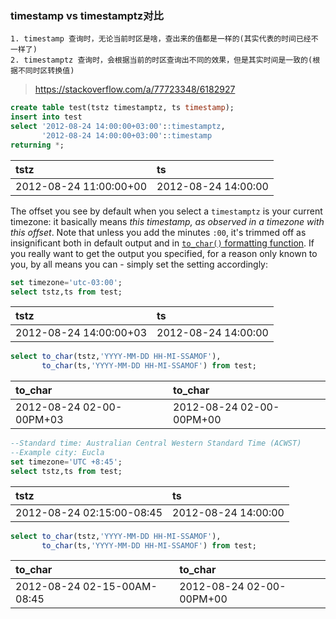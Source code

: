 


### timestamp vs timestamptz对比 

```
1. timestamp 查询时，无论当前时区是啥，查出来的值都是一样的(其实代表的时间已经不一样了)
2. timestamptz 查询时，会根据当前的时区查询出不同的效果，但是其实时间是一致的(根据不同时区转换值)
```


> https://stackoverflow.com/a/77723348/6182927 
```sql
create table test(tstz timestamptz, ts timestamp);
insert into test 
select '2012-08-24 14:00:00+03:00'::timestamptz,
       '2012-08-24 14:00:00+03:00'::timestamp
returning *;
```

| tstz                   | ts                  |
| :--------------------- | :------------------ |
| 2012-08-24 11:00:00+00 | 2012-08-24 14:00:00 |

The offset you see by default when you select a `timestamptz` is your current timezone: it basically means *this timestamp, as observed in a timezone with this offset*. Note that unless you add the minutes `:00`, it's trimmed off as insignificant both in default output and in [`to_char()` formatting function](https://www.postgresql.org/docs/current/functions-formatting.html). If you really want to get the output you specified, for a reason only known to you, by all means you can - simply set the setting accordingly:

```sql
set timezone='utc-03:00';
select tstz,ts from test;
```

| tstz                   | ts                  |
| :--------------------- | :------------------ |
| 2012-08-24 14:00:00+03 | 2012-08-24 14:00:00 |

```sql
select to_char(tstz,'YYYY-MM-DD HH-MI-SSAMOF'),
       to_char(ts,'YYYY-MM-DD HH-MI-SSAMOF') from test;
```

| to_char                  | to_char                  |
| :----------------------- | :----------------------- |
| 2012-08-24 02-00-00PM+03 | 2012-08-24 02-00-00PM+00 |

```sql
--Standard time: Australian Central Western Standard Time (ACWST)
--Example city: Eucla
set timezone='UTC +8:45';
select tstz,ts from test;
```

| tstz                      | ts                  |
| :------------------------ | :------------------ |
| 2012-08-24 02:15:00-08:45 | 2012-08-24 14:00:00 |

```sql
select to_char(tstz,'YYYY-MM-DD HH-MI-SSAMOF'),
       to_char(ts,'YYYY-MM-DD HH-MI-SSAMOF') from test;
```

| to_char                     | to_char                  |
| :-------------------------- | :----------------------- |
| 2012-08-24 02-15-00AM-08:45 | 2012-08-24 02-00-00PM+00 |

